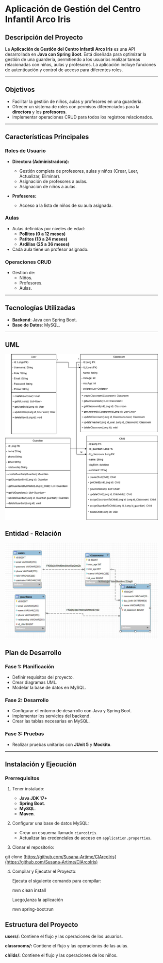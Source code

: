 # Aplicación de Gestión del Centro Infantil Arco Iris

## Descripción del Proyecto
La **Aplicación de Gestión del Centro Infantil Arco Iris** es una API desarrollada en **Java con Spring Boot**. Está diseñada para optimizar la gestión de una guardería, permitiendo a los usuarios realizar tareas relacionadas con niños, aulas y profesores. La aplicación incluye funciones de autenticación y control de acceso para diferentes roles.

---

## Objetivos
- Facilitar la gestión de niños, aulas y profesores en una guardería.
- Ofrecer un sistema de roles con permisos diferenciados para la **directora** y los **profesores**.
- Implementar operaciones CRUD para todos los registros relacionados.

---

## Características Principales

### Roles de Usuario
- **Directora (Administradora):**
  - Gestión completa de profesores, aulas y niños (Crear, Leer, Actualizar, Eliminar).
  - Asignación de profesores a aulas.
  - Asignación de niños a aulas.
  
- **Profesores:**
  - Acceso a la lista de niños de su aula asignada.

### Aulas
- Aulas definidas por niveles de edad:
  - **Pollitos (0 a 12 meses)**
  - **Patitos (13 a 24 meses)**
  - **Ardillas (25 a 36 meses)**
- Cada aula tiene un profesor asignado.

### Operaciones CRUD
- Gestión de:
  - Niños.
  - Profesores.
  - Aulas.
 
---

## Tecnologías Utilizadas
- **Backend**: Java con Spring Boot.
- **Base de Datos**: MySQL.

---
## UML

![Diagrama UML](src/main/resources/UML.png)

## Entidad - Relación

![ENTIDAD RELACION](src/main/resources/ER.jpg)


## Plan de Desarrollo

### Fase 1: Planificación
- Definir requisitos del proyecto.
- Crear diagramas UML.
- Modelar la base de datos en MySQL.

### Fase 2: Desarrollo
- Configurar el entorno de desarrollo con Java y Spring Boot.
- Implementar los servicios del backend.
- Crear las tablas necesarias en MySQL.

### Fase 3: Pruebas
- Realizar pruebas unitarias con **JUnit 5** y **Mockito**.

---

## Instalación y Ejecución

### Prerrequisitos

1. Tener instalado:
   - **Java JDK 17+**
   - **Spring Boot**.
   - **MySQL**.
   - **Maven**.

2. Configurar una base de datos MySQL:
   - Crear un esquema llamado `ciarcoiris`.
   - Actualizar las credenciales de acceso en `application.properties`.


3. Clonar el repositorio:

git clone [https://github.com/Susana-Artime/CIArcoIris](https://github.com/Susana-Artime/CIArcoIris)

   
4. Compilar y Ejecutar el Proyecto:

   Ejecuta el siguiente comando para compilar:
   
   mvn clean install

   Luego,lanza la aplicación

   mvn spring-boot:run

## Estructura del Proyecto

**users/:** Contiene el flujo y las operaciones de los usuarios.

**classrooms/:** Contiene el flujo y las operaciones de las aulas.

**childs/:** Contiene el flujo y las operaciones de los niños.





